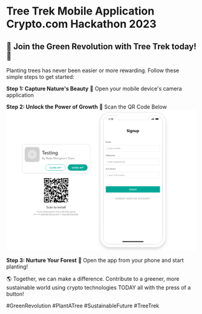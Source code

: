 # Tree Trek Mobile Application Crypto.com Hackathon 2023 
## 🌱 Join the Green Revolution with Tree Trek today! 🌳

Planting trees has never been easier or more rewarding. Follow these simple steps to get started:

**Step 1: Capture Nature's Beauty**
📸 Open your mobile device's camera application

**Step 2: Unlock the Power of Growth**
🌿 Scan the QR Code Below
![QR Code](\images\TestQR.png)

**Step 3: Nurture Your Forest**
🌳 Open the app from your phone and start planting!

🌎 Together, we can make a difference. Contribute to a greener, more sustainable world using crypto technologies TODAY all with the press of a button!

#GreenRevolution #PlantATree #SustainableFuture #TreeTrek

